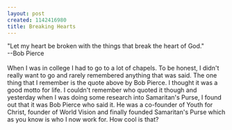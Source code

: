 ```yaml
--- 
layout: post
created: 1142416980
title: Breaking Hearts
---
```

"Let my heart be broken with the things that break the heart of God."<br />--Bob Pierce<br /><br />When I was in college I had to go to a lot of chapels.  To be honest, I didn't really want to go and rarely remembered anything that was said.  The one thing that I remember is the quote above by Bob Pierce.  I thought it was a good motto for life.  I couldn't remember who quoted it though and yesterday when I was doing some research into Samaritan's Purse, I found out that it was Bob Pierce who said it.  He was a co-founder of Youth for Christ, founder of World Vision and finally founded Samaritan's Purse which as you know is who I now work for.  How cool is that?
